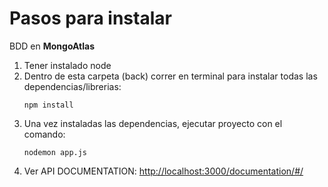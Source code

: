 # Pasos para instalar

BDD en <b>MongoAtlas</b>

1. Tener instalado node</li>
2. Dentro de esta carpeta (back) correr en terminal para instalar todas las dependencias/librerias: 
    ```console
    npm install
    ```
3. Una vez instaladas las dependencias, ejecutar proyecto con el comando: 
    ```console
    nodemon app.js
    ```
4. Ver API DOCUMENTATION: <a href="http://localhost:3000/documentation/#/">http://localhost:3000/documentation/#/</a>
